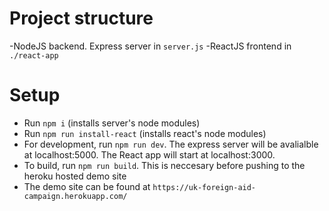# Project structure

-NodeJS backend. Express server in `server.js`
-ReactJS frontend in `./react-app`

# Setup

- Run `npm i` (installs server's node modules)
- Run `npm run install-react` (installs react's node modules)
- For development, run `npm run dev`. The express server will be avalialble at localhost:5000. The React app will start at localhost:3000.
- To build, run `npm run build`. This is neccesary before pushing to the heroku hosted demo site
- The demo site can be found at `https://uk-foreign-aid-campaign.herokuapp.com/`
